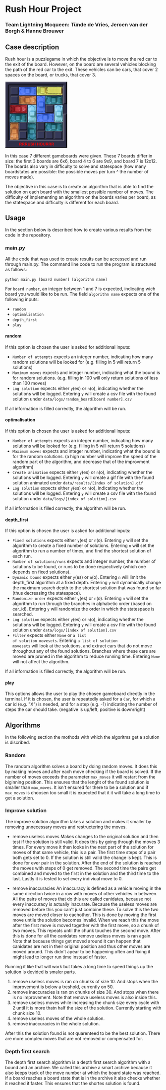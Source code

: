 # Rush Hour Project
### Team Lightning Mcqueen: Tünde de Vries, Jeroen van der Borgh & Hanne Brouwer

## Case description
Rush hour is a puzzlegame in which the objective is to move the red car to the exit of the board.
However, on the board are several vehicles blocking the path of the red car to the exit.
These vehicles can be cars, that cover 2 spaces on the board, or trucks, that cover 3.

<img src="docs/Rushhour6x6_1.jpg" alt="Example of a Rush Hour board" width="200px">

In this case 7 different gameboards were given.
These 7 boards differ in size: the first 3 boards are 6x6, board 4 to 6 are 9x9, and board 7 is 12x12.
The boards also vary in difficulty to solve and statespace (how many boardstates are possible: the possible moves per turn ^ the number of moves made).

The objective in this case is to create an algorithm that is able to find the solution on each board with the smallest possible number of moves.
The difficulty of implementing an algorithm on the boards varies per board, as the statespace and difficulty is different for each board.

## Usage
In the section below is described how to create various results from the code in the repository. 

### main&#46;py

All the code that was used to create results can be accessed and run through main&#46;py. The command line code to run the program is structured as follows:

<code>python main&#46;py [board number] [algorithm name] </code>

For <code>board number</code>, an integer between 1 and 7 is expected, indicating wich board you would like to be run. 
The field <code>algorithm name</code> expects one of the following inputs:

- <code>random</code>
- <code>optimalisation</code>
- <code>depth_first</code>
- <code>play</code>

#### random
If this option is chosen the user is asked for additional inputs:

- <code>Number of attempts</code> expects an integer number, indicating how many random solutions will be looked for (e.g. filling in 5 will return 5 solutions)
- <code>Maximum moves</code> expects and integer number, indicating what the bound is for random solutions. (e.g. filling in 100 will only return solutions of less than 100 moves)
- <code>Log solution</code> expects either <code>y</code>(es) or <code>n</code>(o), indicating whether the solutions will be logged. Entering <code>y</code> will create a csv file with the found solution under <code>data/logs/random_board[board number].csv</code>

If all information is filled correctly, the algorithm will be run.

#### optimalisation
If this option is chosen the user is asked for additional inputs:

- <code>Number of attempts</code> expects an integer number, indicating how many solutions will be looked for (e.g. filling in 5 will return 5 solutions)
- <code>Maximum moves</code> expects and integer number, indicating what the bound is for the random solutions. (a high number will improve the speed of the random part of the algorithm, and decrease that of the improvment algorithm)
- <code>Create animation</code> expects either <code>y</code>(es) or <code>n</code>(o), indicating whether the solutions will be logged. Entering <code>y</code> will create a gif file with the found solution animated under <code>data/results/[index of solution].gif</code>
- <code>Log solution</code> expects either <code>y</code>(es) or <code>n</code>(o), indicating whether the solutions will be logged. Entering <code>y</code> will create a csv file with the found solution under <code>data/logs/[index of solution].csv</code>

If all information is filled correctly, the algorithm will be run.

#### depth_first
If this option is chosen the user is asked for additional inputs:

- <code>Fixed solutions</code> expects either <code>y</code>(es) or <code>n</code>(o). Entering <code>y</code> will set the algorithm to create a fixed number of solutions. Entering <code>n</code> will set the algorithm to run a number of times, and find the shortest solution of each run. 
- <code>Number of solutions/runs</code> expects and integer number, the number of solutions to be found, or runs to be done respectively (which one depends on fixed solutions).
- <code>Dynamic bound</code> expects either <code>y</code>(es) or <code>n</code>(o). Entering <code>n</code> will limit the depth_first algorithm at a fixed depth. Entering <code>y</code> will dynamically change the maximum search depth to the shortest solution that was found so far (thus decreasing the statespace).
- <code>Randomize order</code> expects either <code>y</code>(es) or <code>n</code>(o). Entering <code>n</code> will set the algorithm to run through the branches in alphabetic order (based on car_id). Entering <code>y</code> will randomize the order in which the statespace is searched. 
- <code>Log solution</code> expects either <code>y</code>(es) or <code>n</code>(o), indicating whether the solutions will be logged. Entering <code>y</code> will create a csv file with the found solution under <code>data/logs/[index of solution].csv</code>
- <code>Filter</code> expects either <code>None</code> or <code>a list of solution movesets</code>. Entering <code>a list of solution movesets</code> will look at the solutions, and extract cars that do not move throughout any of the found solutions. Branches where these cars are moved are pruned in the algorithm to reduce running time. Entering <code>None</code> will not affect the algorithm.

If all information is filled correctly, the algorithm will be run.

#### play

This options allows the user to play the chosen gameboard directly in the terminal. If it is chosen, the user is repeatedly asked for a <code>Car</code>, for which a car id (e.g. "X") is needed, and for a step (e.g. -1) indicating the number of steps the car should take. (negative is up/left, positive is down/right)

## Algorithms

In the following section the mothods with which the algoritms get a solution is discribed.

### Random
The random algorithm solves a board by doing random moves. It does this by making moves and after each move checking if the board is solved. If the number of moves exceeds the parameter <code>max_moves</code> it will restart from the biginning position. This ensures that the lenght of the found solution is smaller than <code>max_moves</code>. It isn't ensured for there to be a solution and if <code>max_moves</code> is choosen too small it is expected that it it will take a long time to get a solution.

### Improve solution
The improve solution algorithm takes a solution and makes it smaller by removing unnecessary moves and restructering the moves.

- remove useless moves
Makes changes to the original solution and then test if the solution is still valid. It does this by going through the moves 3 times. For every move it then looks in the next part of the solution for moves of that same vehicle, this is a pair. The first time steps of a pair both gets set to 0. If the solution is still valid the change is kept. This is done for ever pair in the solution. After the end of the solution is reached the moves with steps of 0 get removed. The second time the pairs get combined and moved to the first in the solution and the third time to the last. Lastly it is tested to set every indiviual move to 0.

- remove inaccuracies
An inaccuracy is defined as a vehicle moving in the same direction twice in a row with moves of other vehicles in between. All the pairs of moves that do this are called canidates, because not every inaccuracy is actually inacurate. Because the useless moves are removed before this you can't just combine these. To solve this the two moves are moved closer to eachother. This is done by moving the first move untile the solution becomes invalid. When we reach this the move after the first move is moved together with the first move, so a chunk of two moves. This repeats until the chunk touches the second move. After this is done for all the canidates remove useless moves is ran again. Note that because things get moved around it can happen that canidates are not in their original position and thus other moves are moved around. This didn't apear to be happening often and fixing it might lead to longer run time instead of faster.

Running it like that will work but takes a long time to speed things up the solution is devided is smaler parts.
1. remove useless moves is ran on chunks of size 10. And stops when the improvement is below a treshold, currently on 50.
2. remove inaccuracies is ran on chunks of size 30. And stops when there is no improvement. Note that remove useless moves is also inside this.
3. remove useless moves while increasing the chunk size every cycle with 2 until it is more thatn half the size of the solution. Currently starting with chunk size 10.
4. remove useless moves of the whole solution.
5. remove inaccuracies in the whole solution.

After this the solution found is not quarenteed to be the best solution. There are more complex moves that are not removed or compensated for. 

### Depth first search
The depth first search algorithm is a depth first search algorithm with a bound and an archive. We called this archive a smart archive because it also keeps track of the move number at which the board state was reached. If a board reaches a board state that is in the archive it also checks whether it reached it faster. This ensures that the shortes solution is found.
